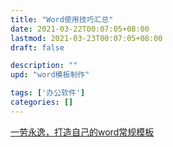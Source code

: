 ```yaml
---
title: "Word使用技巧汇总"
date: 2021-03-22T00:07:05+08:00
lastmod: 2021-03-23T00:07:05+08:00
draft: false

description: ""
upd: "word模板制作"

tags: ['办公软件']
categories: []
---
```


[一劳永逸，打造自己的word常规模板](https://zhuanlan.zhihu.com/p/22737822)